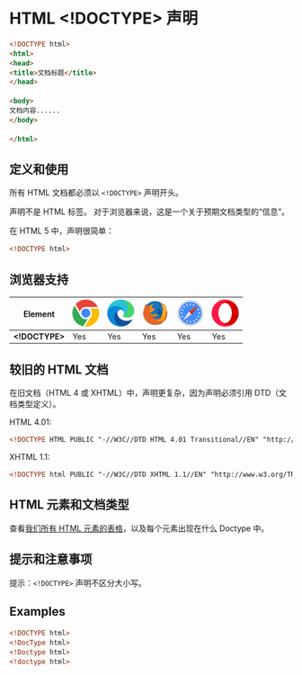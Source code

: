 HTML \<!DOCTYPE> 声明
===

```html
<!DOCTYPE html>
<html>
<head>
<title>文档标题</title>
</head>

<body>
文档内容......
</body>

</html>
```

## 定义和使用

所有 HTML 文档都必须以 `<!DOCTYPE>` 声明开头。

声明不是 HTML 标签。 对于浏览器来说，这是一个关于预期文档类型的“信息”。

在 HTML 5 中，声明很简单：

```html
<!DOCTYPE html>
```

## 浏览器支持

| Element | ![chrome][1] | ![edge][2] | ![firefox][3] | ![safari][4] | ![opera][5] |
| ---- | ---- | ---- | ---- | ---- | ---- |
| __\<!DOCTYPE>__ | Yes | Yes | Yes | Yes | Yes |
<!--rehype:style=width: 100%; display: inline-table;-->

## 较旧的 HTML 文档

在旧文档（HTML 4 或 XHTML）中，声明更复杂，因为声明必须引用 DTD（文档类型定义）。

HTML 4.01:

```html
<!DOCTYPE HTML PUBLIC "-//W3C//DTD HTML 4.01 Transitional//EN" "http://www.w3.org/TR/html4/loose.dtd">
```

XHTML 1.1:

```html
<!DOCTYPE html PUBLIC "-//W3C//DTD XHTML 1.1//EN" "http://www.w3.org/TR/xhtml11/DTD/xhtml11.dtd">
```

## HTML 元素和文档类型

查看[我们所有 HTML 元素的表格](../reference/dtd.md)，以及每个元素出现在什么 Doctype 中。

## 提示和注意事项

提示：`<!DOCTYPE>` 声明不区分大小写。

## Examples

```html
<!DOCTYPE html>
<!DocType html>
<!Doctype html>
<!doctype html>
```

[1]: ../assets/chrome.svg
[2]: ../assets/edge.svg
[3]: ../assets/firefox.svg
[4]: ../assets/safari.svg
[5]: ../assets/opera.svg